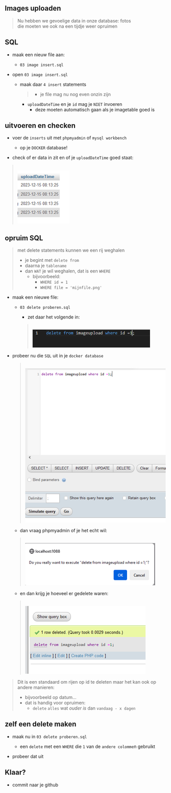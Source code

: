 ## Images uploaden

> Nu hebben we gevoelige data in onze database: fotos  
> die moeten we ook na een tijdje weer opruimen


## SQL

- maak een nieuw file aan:
    - `03 image insert.sql`

- open `03 image insert.sql`
    - maak daar `4 insert` statements
        > - je file mag nu nog even onzin zijn
        - `uploadDateTime` en je `id` mag je `NIET` invoeren
            - deze moeten automatisch gaan als je imagetable goed is

## uitvoeren en checken

- voer de `inserts` uit met `phpmyadmin` of `mysql workbench`
    - op je `DOCKER` database!

- check of er data in zit en of je `uploadDateTime` goed staat:

> </br>![](img/uploadtime.PNG)

## opruim SQL

> met delete statements kunnen we een rij weghalen
> - je begint met `delete from`
> - daarna je `tablename`
> - dan `WAT` je wil weghalen, dat is een `WHERE` 
>   - bijvoorbeeld: 
>       - `WHERE id = 1`
>       - `WHERE file = 'mijnfile.png'`


- maak een nieuwe file:
    - `03 delete proberen.sql`
        - zet daar het volgende in:
        
        > </br>![](img/delete.PNG)
- probeer nu die `SQL` uit in je `docker database`
    > </br>![](img/deletetry.PNG)
    - dan vraag phpmyadmin of je het echt wil:
    > </br>![](img/confirm.PNG)
    - en dan krijg je hoeveel er gedelete waren:
    > </br>![](img/rowsdeleted.PNG)


> Dit is een standaard om rijen op id te deleten maar het kan ook op andere manieren:
> - bijvoorbeeld op datum...
> - dat is handig voor opruimen:
>   - `delete` `alles` wat *ouder is* dan `vandaag - x dagen`

## zelf een delete maken

- maak nu in `03 delete proberen.sql`
    - een `delete` met een `WHERE` die `1` van de `andere colomme`n gebruikt

- probeer dat uit

 ## Klaar?
- commit naar je github
